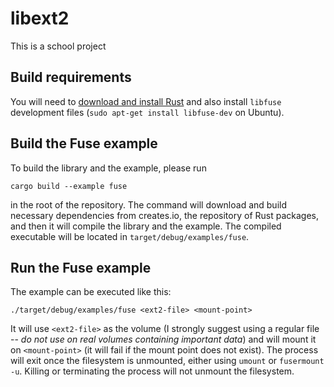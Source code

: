 # libext2

This is a school project

## Build requirements

You will need to [download and install Rust](rust) and also install `libfuse`
development files (`sudo apt-get install libfuse-dev` on Ubuntu).

## Build the Fuse example

To build the library and the example, please run

    cargo build --example fuse

in the root of the repository. The command will download and build necessary
dependencies from creates.io, the repository of Rust packages, and then it will
compile the library and the example. The compiled executable will be located in
`target/debug/examples/fuse`.

## Run the Fuse example

The example can be executed like this:

    ./target/debug/examples/fuse <ext2-file> <mount-point>

It will use `<ext2-file>` as the volume (I strongly suggest using a regular file
-- *do not use on real volumes containing important data*) and will mount it on
`<mount-point>` (it will fail if the mount point does not exist). The process
will exit once the filesystem is unmounted, either using `umount` or `fusermount
-u`. Killing or terminating the process will not unmount the filesystem.

[rust]: https://www.rust-lang.org/downloads.html

